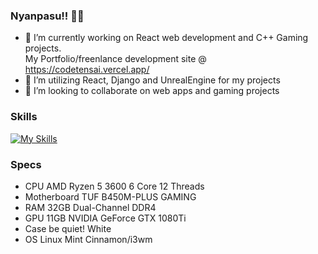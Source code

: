 ### Nyanpasu!! 👋😺
- 🔭 I’m currently working on React web development and C++ Gaming projects.  
  My Portfolio/freenlance development site @ https://codetensai.vercel.app/
- 🌱 I’m utilizing React, Django and UnrealEngine for my projects
- 👯 I’m looking to collaborate on web apps and gaming projects

### Skills
[![My Skills](https://skillicons.dev/icons?i=git,aws,docker,vim,c,cpp,cs,django,unreal,bash,react,htmx&perline=4)](https://skillicons.dev)

### Specs
- CPU AMD Ryzen 5 3600 6 Core 12 Threads 
- Motherboard TUF B450M-PLUS GAMING 
- RAM 32GB Dual-Channel DDR4 
- GPU 11GB NVIDIA GeForce GTX 1080Ti 
- Case be quiet! White 
- OS Linux Mint Cinnamon/i3wm

